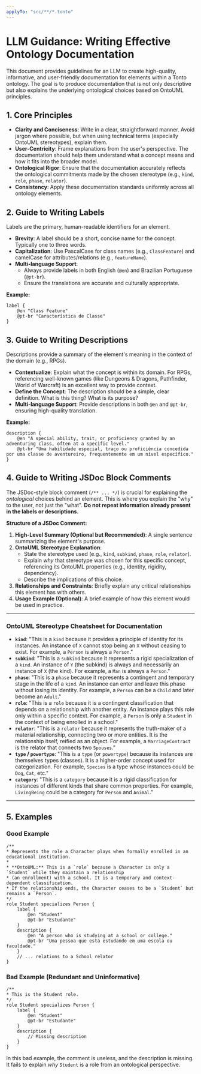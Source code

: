 ```yaml
---
applyTo: "src/**/*.tonto"
---
```


# LLM Guidance: Writing Effective Ontology Documentation

This document provides guidelines for an LLM to create high-quality, informative, and user-friendly documentation for elements within a Tonto ontology. The goal is to produce documentation that is not only descriptive but also explains the underlying ontological choices based on OntoUML principles.

## 1. Core Principles

-   **Clarity and Conciseness**: Write in a clear, straightforward manner. Avoid jargon where possible, but when using technical terms (especially OntoUML stereotypes), explain them.
-   **User-Centricity**: Frame explanations from the user's perspective. The documentation should help them understand what a concept means and how it fits into the broader model.
-   **Ontological Rigor**: Ensure that the documentation accurately reflects the ontological commitments made by the chosen stereotype (e.g., `kind`, `role`, `phase`, `relator`).
-   **Consistency**: Apply these documentation standards uniformly across all ontology elements.

## 2. Guide to Writing Labels

Labels are the primary, human-readable identifiers for an element.

-   **Brevity**: A label should be a short, concise name for the concept. Typically one to three words.
-   **Capitalization**: Use PascalCase for class names (e.g., `ClassFeature`) and camelCase for attributes/relations (e.g., `featureName`).
-   **Multi-language Support**:
    -   Always provide labels in both English (`@en`) and Brazilian Portuguese (`@pt-br`).
    -   Ensure the translations are accurate and culturally appropriate.

**Example:**
```tonto
label {
    @en "Class Feature"
    @pt-br "Característica de Classe"
}
```

## 3. Guide to Writing Descriptions

Descriptions provide a summary of the element's meaning in the context of the domain (e.g., RPGs).

-   **Contextualize**: Explain what the concept is within its domain. For RPGs, referencing well-known games (like Dungeons & Dragons, Pathfinder, World of Warcraft) is an excellent way to provide context.
-   **Define the Concept**: The description should be a simple, clear definition. What is this thing? What is its purpose?
-   **Multi-language Support**: Provide descriptions in both `@en` and `@pt-br`, ensuring high-quality translation.

**Example:**
```tonto
description {
    @en "A special ability, trait, or proficiency granted by an adventuring class, often at a specific level."
    @pt-br "Uma habilidade especial, traço ou proficiência concedida por uma classe de aventureiro, frequentemente em um nível específico."
}
```

## 4. Guide to Writing JSDoc Block Comments

The JSDoc-style block comment (`/** ... */`) is crucial for explaining the *ontological* choices behind an element. This is where you explain the "why" to the user, not just the "what". **Do not repeat information already present in the labels or descriptions.**

**Structure of a JSDoc Comment:**

1.  **High-Level Summary (Optional but Recommended)**: A single sentence summarizing the element's purpose.
2.  **OntoUML Stereotype Explanation**:
    -   State the stereotype used (e.g., `kind`, `subkind`, `phase`, `role`, `relator`).
    -   Explain *why* that stereotype was chosen for this specific concept, referencing its OntoUML properties (e.g., identity, rigidity, dependency).
    -   Describe the implications of this choice.
3.  **Relationships and Constraints**: Briefly explain any critical relationships this element has with others.
4.  **Usage Example (Optional)**: A brief example of how this element would be used in practice.

---

### OntoUML Stereotype Cheatsheet for Documentation

-   **`kind`**: "This is a `kind` because it provides a principle of identity for its instances. An instance of `X` cannot stop being an `X` without ceasing to exist. For example, a `Person` is always a `Person`."
-   **`subkind`**: "This is a `subkind` because it represents a rigid specialization of a `kind`. An instance of `Y` (the subkind) is always and necessarily an instance of `X` (the kind). For example, a `Man` is always a `Person`."
-   **`phase`**: "This is a `phase` because it represents a contingent and temporary stage in the life of a `kind`. An instance can enter and leave this phase without losing its identity. For example, a `Person` can be a `Child` and later become an `Adult`."
-   **`role`**: "This is a `role` because it is a contingent classification that depends on a relationship with another entity. An instance plays this role only within a specific context. For example, a `Person` is only a `Student` in the context of being enrolled in a school."
-   **`relator`**: "This is a `relator` because it represents the truth-maker of a material relationship, connecting two or more entities. It is the relationship itself, reified as an object. For example, a `MarriageContract` is the relator that connects two `Spouses`."
-   **`type` / `powertype`**: "This is a `type` (or `powertype`) because its instances are themselves types (classes). It is a higher-order concept used for categorization. For example, `Species` is a type whose instances could be `Dog`, `Cat`, etc."
-   **`category`**: "This is a `category` because it is a rigid classification for instances of different kinds that share common properties. For example, `LivingBeing` could be a category for `Person` and `Animal`."

---

## 5. Examples

### Good Example

```tonto
/**
* Represents the role a Character plays when formally enrolled in an educational institution.
*
* **OntoUML:** This is a `role` because a Character is only a `Student` while they maintain a relationship 
* (an enrollment) with a school. It is a temporary and context-dependent classification. 
* If the relationship ends, the Character ceases to be a `Student` but remains a `Person`.
*/
role Student specializes Person {
    label {
        @en "Student"
        @pt-br "Estudante"
    }
    description {
        @en "A person who is studying at a school or college."
        @pt-br "Uma pessoa que está estudando em uma escola ou faculdade."
    }
    // ... relations to a School relator
}
```

### Bad Example (Redundant and Uninformative)

```tonto
/**
* This is the Student role.
*/
role Student specializes Person {
    label {
        @en "Student"
        @pt-br "Estudante"
    }
    description {
        // Missing description
    }
}
```

In this bad example, the comment is useless, and the description is missing. It fails to explain *why* `Student` is a role from an ontological perspective.
